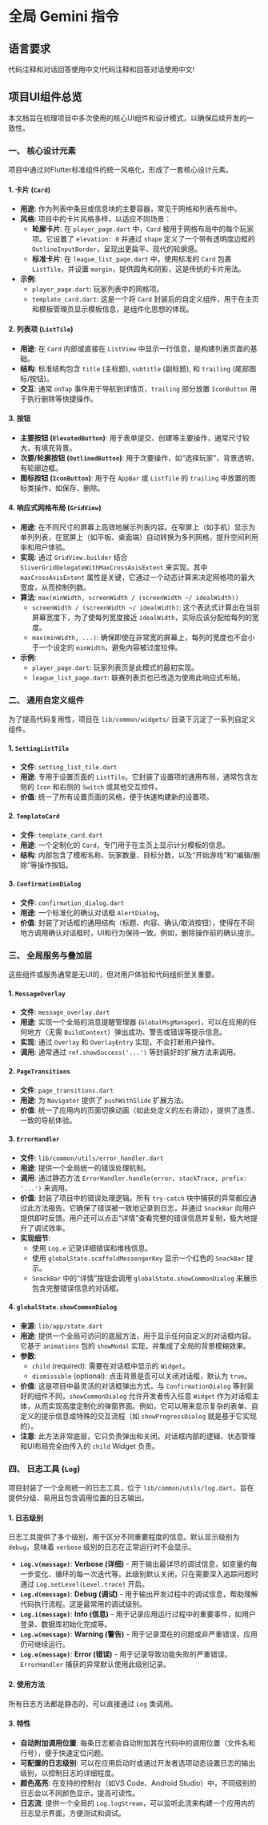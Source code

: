 # 全局 Gemini 指令

## 语言要求

代码注释和对话回答使用中文!代码注释和回答对话使用中文!


## 项目UI组件总览

本文档旨在梳理项目中多次使用的核心UI组件和设计模式，以确保后续开发的一致性。

### 一、 核心设计元素

项目中通过对Flutter标准组件的统一风格化，形成了一套核心设计元素。

#### 1. 卡片 (`Card`)

- **用途**: 作为列表中条目或信息块的主要容器，常见于网格和列表布局中。
- **风格**: 项目中的卡片风格多样，以适应不同场景：
    - **轮廓卡片**: 在 `player_page.dart` 中，`Card` 被用于网格布局中的每个玩家项。它设置了 `elevation: 0` 并通过 `shape` 定义了一个带有透明度边框的 `OutlineInputBorder`，呈现出更扁平、现代的轮廓感。
    - **标准卡片**: 在 `league_list_page.dart` 中，使用标准的 `Card` 包裹 `ListTile`，并设置 `margin`，提供圆角和阴影，这是传统的卡片用法。
- **示例**:
    - `player_page.dart`: 玩家列表中的网格项。
    - `template_card.dart`: 这是一个将 `Card` 封装后的自定义组件，用于在主页和模板管理页显示模板信息，是组件化思想的体现。

#### 2. 列表项 (`ListTile`)

- **用途**: 在 `Card` 内部或直接在 `ListView` 中显示一行信息，是构建列表页面的基础。
- **结构**: 标准结构包含 `title` (主标题), `subtitle` (副标题), 和 `trailing` (尾部图标/按钮)。
- **交互**: 通常 `onTap` 事件用于导航到详情页，`trailing` 部分放置 `IconButton` 用于执行删除等快捷操作。

#### 3. 按钮

- **主要按钮 (`ElevatedButton`)**: 用于表单提交、创建等主要操作，通常尺寸较大，有填充背景。
- **次要/轮廓按钮 (`OutlinedButton`)**: 用于次要操作，如“选择玩家”，背景透明，有轮廓边框。
- **图标按钮 (`IconButton`)**: 用于在 `AppBar` 或 `ListTile` 的 `trailing` 中放置的图标类操作，如保存、删除。

#### 4. 响应式网格布局 (`GridView`)

- **用途**: 在不同尺寸的屏幕上高效地展示列表内容。在窄屏上（如手机）显示为单列列表，在宽屏上（如平板、桌面端）自动转换为多列网格，提升空间利用率和用户体验。
- **实现**: 通过 `GridView.builder` 结合 `SliverGridDelegateWithMaxCrossAxisExtent` 来实现。其中 `maxCrossAxisExtent` 属性是关键，它通过一个动态计算来决定网格项的最大宽度，从而控制列数。
- **算法**: `max(minWidth, screenWidth / (screenWidth ~/ idealWidth))`
    - `screenWidth / (screenWidth ~/ idealWidth)`: 这个表达式计算出在当前屏幕宽度下，为了使每列宽度接近 `idealWidth`，实际应该分配给每列的宽度。
    - `max(minWidth, ...)`: 确保即使在非常宽的屏幕上，每列的宽度也不会小于一个设定的 `minWidth`，避免内容被过度拉伸。
- **示例**:
    - `player_page.dart`: 玩家列表页是此模式的最初实现。
    - `league_list_page.dart`: 联赛列表页也已改造为使用此响应式布局。

### 二、 通用自定义组件

为了提高代码复用性，项目在 `lib/common/widgets/` 目录下沉淀了一系列自定义组件。

#### 1. `SettingListTile`

- **文件**: `setting_list_tile.dart`
- **用途**: 专用于设置页面的 `ListTile`。它封装了设置项的通用布局，通常包含左侧的 `Icon` 和右侧的 `Switch` 或其他交互控件。
- **价值**: 统一了所有设置页面的风格，便于快速构建新的设置项。

#### 2. `TemplateCard`

- **文件**: `template_card.dart`
- **用途**: 一个定制化的 `Card`，专门用于在主页上显示计分模板的信息。
- **结构**: 内部包含了模板名称、玩家数量、目标分数，以及“开始游戏”和“编辑/删除”等操作按钮。

#### 3. `ConfirmationDialog`

- **文件**: `confirmation_dialog.dart`
- **用途**: 一个标准化的确认对话框 `AlertDialog`。
- **价值**: 封装了对话框的通用结构（标题、内容、确认/取消按钮），使得在不同地方调用确认对话框时，UI和行为保持一致。例如，删除操作前的确认提示。

### 三、 全局服务与叠加层

这些组件或服务通常是无UI的，但对用户体验和代码组织至关重要。

#### 1. `MessageOverlay`

- **文件**: `message_overlay.dart`
- **用途**: 实现一个全局的消息提醒管理器 (`GlobalMsgManager`)，可以在应用的任何地方（无需 `BuildContext`）弹出成功、警告或错误等提示信息。
- **实现**: 通过 `Overlay` 和 `OverlayEntry` 实现，不会打断用户操作。
- **调用**: 通常通过 `ref.showSuccess('...')` 等封装好的扩展方法来调用。

#### 2. `PageTransitions`

- **文件**: `page_transitions.dart`
- **用途**: 为 `Navigator` 提供了 `pushWithSlide` 扩展方法。
- **价值**: 统一了应用内的页面切换动画（如此处定义的左右滑动），提供了连贯、一致的导航体验。

#### 3. `ErrorHandler`

- **文件**: `lib/common/utils/error_handler.dart`
- **用途**: 提供一个全局统一的错误处理机制。
- **调用**: 通过静态方法 `ErrorHandler.handle(error, stackTrace, prefix: '...')` 来调用。
- **价值**: 封装了项目中的错误处理逻辑。所有 `try-catch` 块中捕获的异常都应通过此方法报告。它确保了错误被一致地记录到日志，并通过 `SnackBar` 向用户提供即时反馈。用户还可以点击“详情”查看完整的错误信息并复制，极大地提升了调试效率。
- **实现细节**:
  - 使用 `Log.e` 记录详细错误和堆栈信息。
  - 使用 `globalState.scaffoldMessengerKey` 显示一个红色的 `SnackBar` 提示。
  - `SnackBar` 中的“详情”按钮会调用 `globalState.showCommonDialog` 来展示包含完整错误信息的对话框。

#### 4. `globalState.showCommonDialog`

- **来源**: `lib/app/state.dart`
- **用途**: 提供一个全局可访问的底层方法，用于显示任何自定义的对话框内容。它基于 `animations` 包的 `showModal` 实现，并集成了全局的背景模糊效果。
- **参数**:
  - `child` (required): 需要在对话框中显示的 `Widget`。
  - `dismissible` (optional): 点击背景是否可以关闭对话框，默认为 `true`。
- **价值**: 这是项目中最灵活的对话框弹出方式。与 `ConfirmationDialog` 等封装好的组件不同，`showCommonDialog` 允许开发者传入任意 `Widget` 作为对话框主体，从而实现高度定制化的弹窗界面。例如，它可以用来显示复杂的表单、自定义的提示信息或特殊的交互流程（如 `showProgressDialog` 就是基于它实现的）。
- **注意**: 此方法非常底层，它只负责弹出和关闭。对话框内部的逻辑、状态管理和UI布局完全由传入的 `child` Widget 负责。

### 四、 日志工具 (`Log`)

项目封装了一个全局统一的日志工具，位于 `lib/common/utils/log.dart`，旨在提供分级、易用且包含调用位置的日志输出。

#### 1. 日志级别

日志工具提供了多个级别，用于区分不同重要程度的信息。默认显示级别为 `debug`，意味着 `verbose`
级别的日志在正常运行时不会显示。

- **`Log.v(message)`**: **Verbose (详细)** - 用于输出最详尽的调试信息，如变量的每一步变化、循环的每一次迭代等。此级别默认关闭，只在需要深入追踪问题时通过
  `Log.setLevel(Level.trace)` 开启。
- **`Log.d(message)`**: **Debug (调试)** - 用于输出开发过程中的调试信息，帮助理解代码执行流程。这是最常用的调试级别。
- **`Log.i(message)`**: **Info (信息)** - 用于记录应用运行过程中的重要事件，如用户登录、数据库初始化完成等。
- **`Log.w(message)`**: **Warning (警告)** - 用于记录潜在的问题或非严重错误，应用仍可继续运行。
- **`Log.e(message)`**: **Error (错误)** - 用于记录导致功能失败的严重错误。`ErrorHandler`
  捕获的异常默认使用此级别记录。

#### 2. 使用方法

所有日志方法都是静态的，可以直接通过 `Log` 类调用。

#### 3. 特性

- **自动附加调用位置**: 每条日志都会自动附加其在代码中的调用位置（文件名和行号），便于快速定位问题。
- **可配置的日志级别**: 可以在应用启动时或通过开发者选项动态设置日志的输出级别，以控制日志的详细程度。
- **颜色高亮**: 在支持的控制台（如VS Code、Android Studio）中，不同级别的日志会以不同颜色显示，提高可读性。
- **日志流**: 提供一个全局的 `Log.logStream`，可以监听此流来构建一个应用内的日志显示界面，方便测试和调试。

